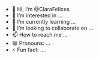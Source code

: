 - 👋 Hi, I’m @ClaraFelices
- 👀 I’m interested in ...
- 🌱 I’m currently learning ...
- 💞️ I’m looking to collaborate on ...
- 📫 How to reach me ...
- 😄 Pronouns: ...
- ⚡ Fun fact: ...

<!---
ClaraFelices/ClaraFelices is a ✨ special ✨ repository because its `README.md` (this file) appears on your GitHub profile.
You can click the Preview link to take a look at your changes.
--->
